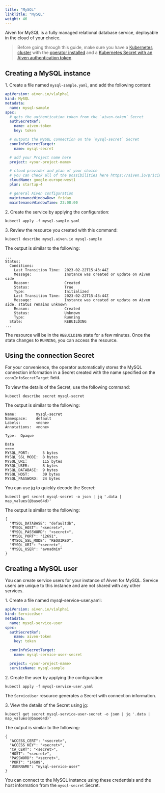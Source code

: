 ```yaml
---
title: "MySQL"
linkTitle: "MySQL"
weight: 46
---
```


Aiven for MySQL is a fully managed relational database service, deployable in the cloud of your choice.

> Before going through this guide, make sure you have a [Kubernetes cluster](../../installation/prerequisites/) with the [operator installed](../../installation/) and a [Kubernetes Secret with an Aiven authentication token](../../authentication/).

## Creating a MySQL instance

1\. Create a file named `mysql-sample.yaml`, and add the following content:

```yaml
apiVersion: aiven.io/v1alpha1
kind: MySQL
metadata:
  name: mysql-sample
spec:
  # gets the authentication token from the `aiven-token` Secret
  authSecretRef:
    name: aiven-token
    key: token

  # outputs the MySQL connection on the `mysql-secret` Secret
  connInfoSecretTarget:
    name: mysql-secret

  # add your Project name here
  project: <your-project-name>

  # cloud provider and plan of your choice
  # you can check all of the possibilities here https://aiven.io/pricing
  cloudName: google-europe-west1
  plan: startup-4

  # general Aiven configuration
  maintenanceWindowDow: friday
  maintenanceWindowTime: 23:00:00
```

2\. Create the service by applying the configuration:

```shell
kubectl apply -f mysql-sample.yaml
```

3\. Review the resource you created with this command:

```shell
kubectl describe mysql.aiven.io mysql-sample
```

The output is similar to the following:

```{ .shell .no-copy }
...
Status:
  Conditions:
    Last Transition Time:  2023-02-22T15:43:44Z
    Message:               Instance was created or update on Aiven side
    Reason:                Created
    Status:                True
    Type:                  Initialized
    Last Transition Time:  2023-02-22T15:43:44Z
    Message:               Instance was created or update on Aiven side, status remains unknown
    Reason:                Created
    Status:                Unknown
    Type:                  Running
  State:                   REBUILDING
...
```

The resource will be in the `REBUILDING` state for a few minutes. Once the state changes to `RUNNING`, you can access the resource.


## Using the connection Secret

For your convenience, the operator automatically stores the MySQL connection information in a Secret created with the
name specified on the `connInfoSecretTarget` field.

To view the details of the Secret, use the following command:

```shell
kubectl describe secret mysql-secret
```

The output is similar to the following:

```{ .shell .no-copy }
Name:         mysql-secret
Namespace:    default
Labels:       <none>
Annotations:  <none>

Type:  Opaque

Data
====
MYSQL_PORT:      5 bytes
MYSQL_SSL_MODE:  8 bytes
MYSQL_URI:       115 bytes
MYSQL_USER:      8 bytes
MYSQL_DATABASE:  9 bytes
MYSQL_HOST:      39 bytes
MYSQL_PASSWORD:  24 bytes
```

You can use [jq](https://github.com/stedolan/jq) to quickly decode the Secret:

```shell
kubectl get secret mysql-secret -o json | jq '.data | map_values(@base64d)'
```

The output is similar to the following:

```{ .json .no-copy}
{
  "MYSQL_DATABASE": "defaultdb",
  "MYSQL_HOST": "<secret>",
  "MYSQL_PASSWORD": "<secret>",
  "MYSQL_PORT": "12691",
  "MYSQL_SSL_MODE": "REQUIRED",
  "MYSQL_URI": "<secret>",
  "MYSQL_USER": "avnadmin"
}
```

## Creating a MySQL user

You can create service users for your instance of Aiven for MySQL. Service users are unique to this instance and are not shared with any other services.

1\. Create a file named mysql-service-user.yaml:

```yaml
apiVersion: aiven.io/v1alpha1
kind: ServiceUser
metadata:
  name: mysql-service-user
spec:
  authSecretRef:
    name: aiven-token
    key: token

  connInfoSecretTarget:
    name: mysql-service-user-secret

  project: <your-project-name>
  serviceName: mysql-sample
```

2\. Create the user by applying the configuration:

```shell
kubectl apply -f mysql-service-user.yaml
```

The `ServiceUser` resource generates a Secret with connection information.

3\. View the details of the Secret using [jq](https://github.com/stedolan/jq):

```shell
kubectl get secret mysql-service-user-secret -o json | jq '.data | map_values(@base64d)'
```

The output is similar to the following:

```{ .json .no-copy }
{
  "ACCESS_CERT": "<secret>",
  "ACCESS_KEY": "<secret>",
  "CA_CERT": "<secret>",
  "HOST": "<secret>",
  "PASSWORD": "<secret>",
  "PORT": "14609",
  "USERNAME": "mysql-service-user"
}
```

You can connect to the MySQL instance using these credentials and the host information from the `mysql-secret` Secret.